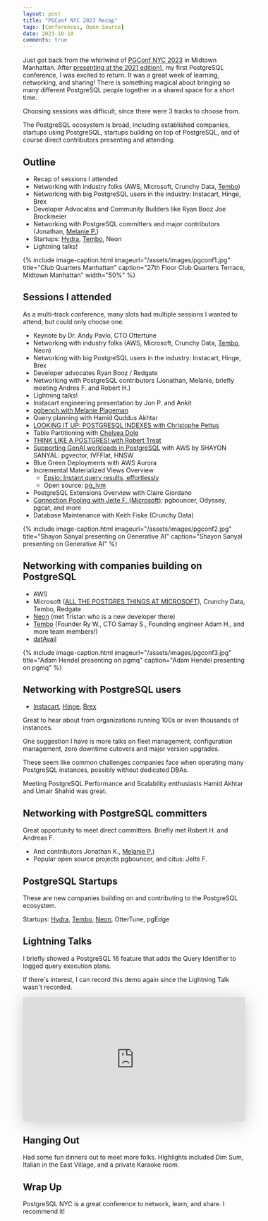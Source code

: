 ```yaml
---
layout: post
title: "PGConf NYC 2023 Recap"
tags: [Conferences, Open Source]
date: 2023-10-10
comments: true
---
```


Just got back from the whirlwind of [PGConf NYC 2023](https://2023.pgconf.nyc) in Midtown Manhattan. After [presenting at the 2021 edition](/blog/2021/12/06/pgconf-nyc-2021)), my first PostgreSQL conference, I was excited to return. It was a great week of learning, networking, and sharing! There is something magical about bringing so many different PostgreSQL people together in a shared space for a short time.

Choosing sessions was difficult, since there were 3 tracks to choose from.

The PostgreSQL ecosystem is broad, including established companies, startups using PostgreSQL, startups building on top of PostgreSQL, and of course direct contributors presenting and attending.

## Outline

* Recap of sessions I attended
* Networking with industry folks (AWS, Microsoft, Crunchy Data, [Tembo](https://tembo.io))
* Networking with big PostgreSQL users in the industry: Instacart, Hinge, Brex
* Developer Advocates and Community Builders like Ryan Booz Joe Brockmeier
* Networking with PostgreSQL committers and major contributors (Jonathan, [Melanie P.](https://postgresql.us/events/pgconfnyc2023/sessions/speaker/214-melanie-plageman/))
* Startups: [Hydra](https://www.hydra.so), [Tembo](https://tembo.io), Neon
* Lightning talks!

{% include image-caption.html imageurl="/assets/images/pgconf1.jpg" title="Club Quarters Manhattan" caption="27th Floor Club Quarters Terrace, Midtown Manhattan" width="50%" %}

## Sessions I attended

As a multi-track conference, many slots had multiple sessions I wanted to attend, but could only choose one.

* Keynote by Dr. Andy Pavlo, CTO Ottertune
* Networking with industry folks (AWS, Microsoft, Crunchy Data, [Tembo](https://tembo.io), Neon)
* Networking with big PostgreSQL users in the industry: Instacart, Hinge, Brex
* Developer advocates Ryan Booz / Redgate
* Networking with PostgreSQL contributors (Jonathan, Melanie, briefly meeting Andres F. and Robert H.)
* Lightning talks!
* Instacart engineering presentation by Jon P. and Ankit
* [pgbench with Melanie Plageman](https://postgresql.us/events/pgconfnyc2023/sessions/speaker/214-melanie-plageman/)
* Query planning with Hamid Quddus Akhtar
* [LOOKING IT UP: POSTGRESQL INDEXES with Christophe Pettus](https://postgresql.us/events/pgconfnyc2023/sessions/session/1335-looking-it-up-postgresql-indexes/)
* Table Partitioning with [Chelsea Dole](https://chelseadole.com)
* [THINK LIKE A POSTGRES! with Robert Treat](https://postgresql.us/events/pgconfnyc2023/sessions/session/1321-think-like-a-postgres/)
* [Supporting GenAI workloads in PostgreSQL](https://postgresql.us/events/pgconfnyc2023/schedule/speaker/332-shayon-sanyal/) with AWS by SHAYON SANYAL: pgvector, IVFFlat, HNSW
* Blue Green Deployments with AWS Aurora
* Incremental Materialized Views Overview
    * [Epsio: Instant query results, effortlessly](https://www.epsio.io/)
    * Open source: [pg_ivm](https://github.com/sraoss/pg_ivm)
* PostgreSQL Extensions Overview with Claire Giordano
* [Connection Pooling with Jelte F. (Microsoft)](https://postgresql.us/events/pgconfnyc2023/sessions/session/1359-the-future-of-connection-pooling-pgbouncer-or-something-else/): pgbouncer, Odyssey, pgcat, and more
* Database Maintenance with Keith Fiske (Crunchy Data)

{% include image-caption.html imageurl="/assets/images/pgconf2.jpg" title="Shayon Sanyal presenting on Generative AI" caption="Shayon Sanyal presenting on Generative AI" %}

## Networking with companies building on PostgreSQL

- AWS
- Microsoft ([ALL THE POSTGRES THINGS AT MICROSOFT](https://postgresql.us/events/pgconfnyc2023/sessions/session/1450-all-the-postgres-things-at-microsoft/)), Crunchy Data, Tembo, Redgate
- [Neon](https://neon.tech) (met Tristan who is a new developer there)
- [Tembo](https://neon.tech) (Founder Ry W., CTO Samay S., Founding engineer Adam H., and more team members!)
- [datAvail](https://www.datavail.com)

{% include image-caption.html imageurl="/assets/images/pgconf3.jpg" title="Adam Hendel presenting on pgmq" caption="Adam Hendel presenting on pgmq" %}

## Networking with PostgreSQL users

* [Instacart](https://www.instacart.com), [Hinge](https://hinge.co), [Brex](https://www.brex.com)

Great to hear about from organizations running 100s or even thousands of instances.

One suggestion I have is more talks on fleet management, configuration management, zero downtime cutovers and major version upgrades.

These seem like common challenges companies face when operating many PostgreSQL instances, possibly without dedicated DBAs.

Meeting PostgreSQL Performance and Scalability enthusiasts Hamid Akhtar and Umair Shahid was great.

## Networking with PostgreSQL committers

Great opportunity to meet direct committers. Briefly met Robert H. and Andreas F.

* And contributors Jonathan K., [Melanie P.](https://postgresql.us/events/pgconfnyc2023/sessions/speaker/214-melanie-plageman/))
* Popular open source projects pgbouncer, and citus: Jelte F.

## PostgreSQL Startups

These are new companies building on and contributing to the PostgreSQL ecosystem.

Startups: [Hydra](https://www.hydra.so), [Tembo](https://tembo.io), [Neon](https://neon.tech), OtterTune, pgEdge

## Lightning Talks

I briefly showed a PostgreSQL 16 feature that adds the Query Identifier to logged query execution plans.

If there's interest, I can record this demo again since the Lightning Talk wasn't recorded.

<iframe class="speakerdeck-iframe" frameborder="0" src="https://speakerdeck.com/player/bf88a177a6d74a8ebb3cc34b383b91cb" title="PGConf NYC 2023: Lightning Talk — Query Identifier" allowfullscreen="true" style="border: 0px; background: padding-box rgba(0, 0, 0, 0.1); margin: 0px; padding: 0px; border-radius: 6px; box-shadow: rgba(0, 0, 0, 0.2) 0px 5px 40px; width: 100%; height: auto; aspect-ratio: 560 / 315;" data-ratio="1.7777777777777777"></iframe>

## Hanging Out

Had some fun dinners out to meet more folks. Highlights included Dim Sum, Italian in the East Village, and a private Karaoke room.

## Wrap Up

PostgreSQL NYC is a great conference to network, learn, and share. I recommend it!

